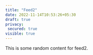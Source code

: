 ```yaml
---
title: "Feed2"
date: 2022-11-14T10:53:26+05:30
draft: true
privacy:
 secured: true
visible: true
---
```



This is some random content for feed2.